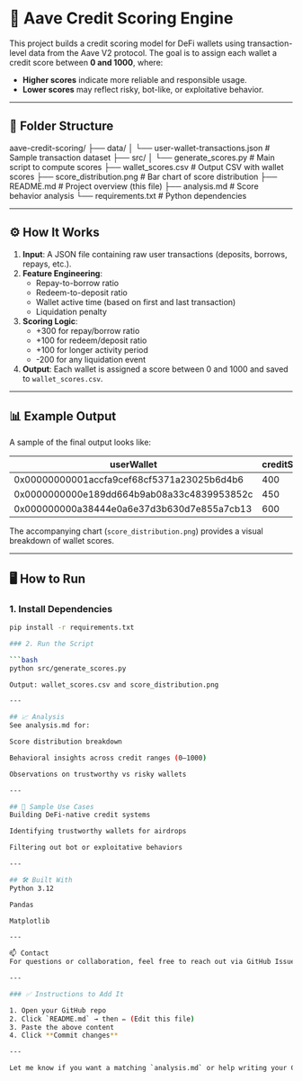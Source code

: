 # 🧠 Aave Credit Scoring Engine

This project builds a credit scoring model for DeFi wallets using transaction-level data from the Aave V2 protocol. The goal is to assign each wallet a credit score between **0 and 1000**, where:

- **Higher scores** indicate more reliable and responsible usage.
- **Lower scores** may reflect risky, bot-like, or exploitative behavior.

---

## 📂 Folder Structure

aave-credit-scoring/
├── data/
│ └── user-wallet-transactions.json # Sample transaction dataset
├── src/
│ └── generate_scores.py # Main script to compute scores
├── wallet_scores.csv # Output CSV with wallet scores
├── score_distribution.png # Bar chart of score distribution
├── README.md # Project overview (this file)
├── analysis.md # Score behavior analysis
└── requirements.txt # Python dependencies


---

## ⚙️ How It Works

1. **Input**: A JSON file containing raw user transactions (deposits, borrows, repays, etc.).
2. **Feature Engineering**:
   - Repay-to-borrow ratio
   - Redeem-to-deposit ratio
   - Wallet active time (based on first and last transaction)
   - Liquidation penalty
3. **Scoring Logic**:
   - +300 for repay/borrow ratio
   - +100 for redeem/deposit ratio
   - +100 for longer activity period
   - -200 for any liquidation event
4. **Output**: Each wallet is assigned a score between 0 and 1000 and saved to `wallet_scores.csv`.

---

## 📊 Example Output

A sample of the final output looks like:

| userWallet                                 | creditScore |
|-------------------------------------------|-------------|
| 0x00000000001accfa9cef68cf5371a23025b6d4b6 | 400         |
| 0x0000000000e189dd664b9ab08a33c4839953852c | 450         |
| 0x000000000a38444e0a6e37d3b630d7e855a7cb13 | 600         |

The accompanying chart (`score_distribution.png`) provides a visual breakdown of wallet scores.

---

## 🖥️ How to Run

### 1. Install Dependencies

```bash
pip install -r requirements.txt

### 2. Run the Script

```bash
python src/generate_scores.py

Output: wallet_scores.csv and score_distribution.png

---

## 📈 Analysis
See analysis.md for:

Score distribution breakdown

Behavioral insights across credit ranges (0–1000)

Observations on trustworthy vs risky wallets

---

## 🧪 Sample Use Cases
Building DeFi-native credit systems

Identifying trustworthy wallets for airdrops

Filtering out bot or exploitative behaviors

---

## 🛠️ Built With
Python 3.12

Pandas

Matplotlib

---

📫 Contact
For questions or collaboration, feel free to reach out via GitHub Issues or connect at @Pari1710.

---

### ✅ Instructions to Add It

1. Open your GitHub repo  
2. Click `README.md` → then ✏️ (Edit this file)  
3. Paste the above content  
4. Click **Commit changes**

---

Let me know if you want a matching `analysis.md` or help writing your GitHub project description!
